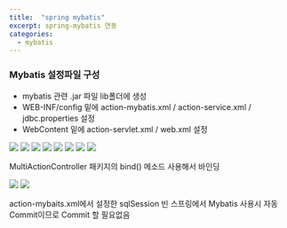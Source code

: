```yaml
---
title:  "spring mybatis"
excerpt: spring-mybatis 연동
categories:
  - mybatis
---
```


### Mybatis 설정파일 구성

- mybatis 관련 .jar 파일 lib폴더에 생성
- WEB-INF/config 밑에 action-mybatis.xml / action-service.xml / jdbc.properties 설정
- WebContent 밑에 action-servlet.xml / web.xml 설정

<img src="https://cys779988.github.io/assets/img/mybatis-1.png">
<img src="https://cys779988.github.io/assets/img/mybatis-2.png">
<img src="https://cys779988.github.io/assets/img/mybatis-3.png">
<img src="https://cys779988.github.io/assets/img/mybatis-4.png">
<img src="https://cys779988.github.io/assets/img/mybatis-5.png">
<img src="https://cys779988.github.io/assets/img/mybatis-6.png">
<img src="https://cys779988.github.io/assets/img/mybatis-7.png">
<img src="https://cys779988.github.io/assets/img/mybatis-8.png">
  
MultiActionController 패키지의 bind() 메소드 사용해서 바인딩  

<img src="https://cys779988.github.io/assets/img/mybatis-9.png">
<img src="https://cys779988.github.io/assets/img/mybatis-10.png">
  
action-mybaits.xml에서 설정한 sqlSession 빈
스프링에서 Mybatis 사용시 자동 Commit이므로 Commit 할 필요없음



